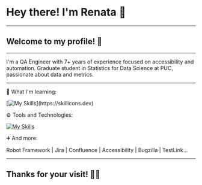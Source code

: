 # Hey there! I'm Renata 🖖

---

## Welcome to my profile! 💙

---

I'm a QA Engineer with 7+ years of experience focused on accessibility and automation.
Graduate student in Statistics for Data Science at PUC, passionate about data and metrics.

---

🚀 What I'm learning:

[![My Skills](https://skillicons.dev/icons?i=py,js,)](https://skillicons.dev)

⚙️ Tools and Technologies:

[![My Skills](https://skillicons.dev/icons?i=cypress,azure,flutter,git,github,gitlab,gherkin,jenkins,kafka,mysql,postman,pycharm)](https://skillicons.dev)

➕ And more:

Robot Framework | Jira | Confluence | Accessibility | Bugzilla | TestLink...

---

## Thanks for your visit! 👋🏻


